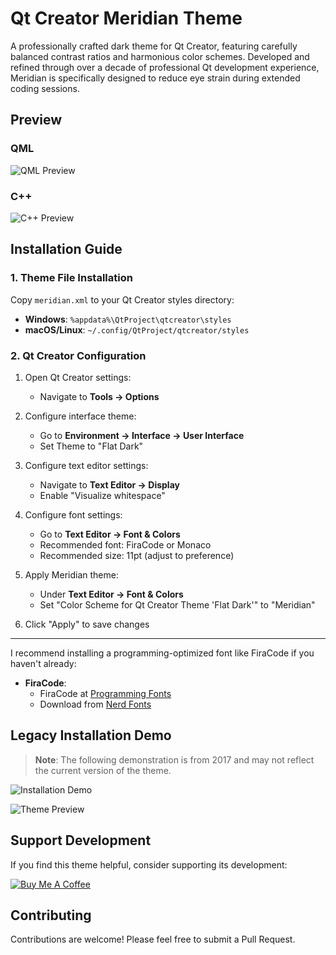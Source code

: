 # Qt Creator Meridian Theme

A professionally crafted dark theme for Qt Creator, featuring carefully balanced contrast ratios and harmonious color schemes. Developed and refined through over a decade of professional Qt development experience, Meridian is specifically designed to reduce eye strain during extended coding sessions.

## Preview

### QML
![QML Preview](https://raw.githubusercontent.com/TilmanGriesel/qt-creator-meridian/master/docs/screenshots/qml.png)

### C++
![C++ Preview](https://raw.githubusercontent.com/TilmanGriesel/qt-creator-meridian/master/docs/screenshots/cpp.png)

## Installation Guide

### 1. Theme File Installation

Copy `meridian.xml` to your Qt Creator styles directory:

- **Windows**: `%appdata%\QtProject\qtcreator\styles`
- **macOS/Linux**: `~/.config/QtProject/qtcreator/styles`

### 2. Qt Creator Configuration

1. Open Qt Creator settings:
   - Navigate to **Tools → Options**

2. Configure interface theme:
   - Go to **Environment → Interface → User Interface**
   - Set Theme to "Flat Dark"

3. Configure text editor settings:
   - Navigate to **Text Editor → Display**
   - Enable "Visualize whitespace"

4. Configure font settings:
   - Go to **Text Editor → Font & Colors**
   - Recommended font: FiraCode or Monaco
   - Recommended size: 11pt (adjust to preference)

5. Apply Meridian theme:
   - Under **Text Editor → Font & Colors**
   - Set "Color Scheme for Qt Creator Theme 'Flat Dark'" to "Meridian"

6. Click "Apply" to save changes

---

I recommend installing a programming-optimized font like FiraCode if you haven't already:
- **FiraCode**:
  - FiraCode at [Programming Fonts](https://www.programmingfonts.org/#firacode)
  - Download from [Nerd Fonts](https://github.com/ryanoasis/nerd-fonts/releases/download/v3.2.1/FiraCode.zip)


## Legacy Installation Demo

> **Note**: The following demonstration is from 2017 and may not reflect the current version of the theme.


![Installation Demo](https://raw.githubusercontent.com/TilmanGriesel/qt-creator-meridian/master/docs/screenshots/sc_2017_1.gif)

![Theme Preview](https://raw.githubusercontent.com/TilmanGriesel/qt-creator-meridian/master/docs/screenshots/sc_2017_2.gif)

## Support Development

If you find this theme helpful, consider supporting its development:

[![Buy Me A Coffee](https://www.buymeacoffee.com/assets/img/custom_images/yellow_img.png)](https://www.buymeacoffee.com/griesel)


## Contributing

Contributions are welcome! Please feel free to submit a Pull Request.
